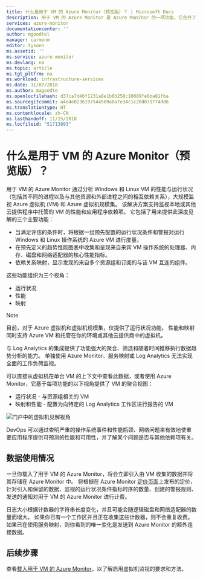 ```yaml
---
title: 什么是用于 VM 的 Azure Monitor（预览版）？ | Microsoft Docs
description: 用于 VM 的 Azure Monitor 是 Azure Monitor 的一项功能，它合并了 Azure VM 操作系统的运行状况和性能监视、应用程序组件及其与其他资源的依赖关系的自动发现功能，并映射这些组件和资源之间的通信。 本文提供了概述。
services: azure-monitor
documentationcenter: ''
author: mgoedtel
manager: carmonm
editor: tysonn
ms.assetid: ''
ms.service: azure-monitor
ms.devlang: na
ms.topic: article
ms.tgt_pltfrm: na
ms.workload: infrastructure-services
ms.date: 11/07/2018
ms.author: magoedte
ms.openlocfilehash: d37ca7d46f1231a8e1b0b258c10089fe6ba81fba
ms.sourcegitcommit: a4e4e0236197544569a0a7e34c1c20d071774dd6
ms.translationtype: HT
ms.contentlocale: zh-CN
ms.lasthandoff: 11/15/2018
ms.locfileid: "51713893"
---
```

# <a name="what-is-azure-monitor-for-vms-preview"></a>什么是用于 VM 的 Azure Monitor（预览版）？

用于 VM 的 Azure Monitor 通过分析 Windows 和 Linux VM 的性能与运行状况（包括其不同的进程以及与其他资源和外部进程之间的相互依赖关系），大规模监视 Azure 虚拟机 (VM) 和 Azure 虚拟机规模集。 该解决方案支持监视本地或其他云提供程序中托管的 VM 的性能和应用程序依赖项。 它包括了用来提供此深度见解的三个主要功能：

* 当满足评估的条件时，将根据一组预先配置的运行状况条件和警报对运行 Windows 和 Linux 操作系统的 Azure VM 进行度量。  
* 在预先定义的趋势性能图表中收集和呈现来自来宾 VM 操作系统的处理器、内存、磁盘和网络适配器的核心性能指标。
* 依赖关系映射，显示发现的来自多个资源组和订阅的与该 VM 互连的组件。  

这些功能组织为三个视角：

* 运行状况
* 性能
* 映射

>[!NOTE]
>目前，对于 Azure 虚拟机和虚拟机规模集，仅提供了运行状况功能。 性能和映射同时支持 Azure VM 和托管在你的环境或其他云提供商中的虚拟机。
>

与 Log Analytics 的集成提供了功能强大的聚合、筛选和随着时间推移执行数据趋势分析的能力。 单独使用 Azure Monitor、服务映射或 Log Analytics 无法实现全面的工作负荷监视。  

可以直接从虚拟机在单台 VM 的上下文中查看此数据，或者使用 Azure Monitor，它基于每项功能的以下视角提供了 VM 的聚合视图：

* 运行状况 - 与资源组相关的 VM
* 映射和性能 - 配置为向特定的 Log Analytics 工作区进行报告的 VM

![门户中的虚拟机见解视角](./media/vminsights-overview/vminsights-azmon-directvm-01.png)

DevOps 可以通过查明严重的操作系统事件和性能瓶颈、网络问题来有效地使重要应用程序提供可预测的性能和可用性，并了解某个问题是否与其他依赖项有关。  

## <a name="data-usage"></a>数据使用情况 

一旦你载入了用于 VM 的 Azure Monitor，将会立即引入由 VM 收集的数据并将其存储在 Azure Monitor 中。 将根据在 Azure Monitor [定价页面](https://azure.microsoft.com/pricing/details/monitor/)上发布的定价，针对引入和保留的数据、监视的运行状况条件指标时序的数量、创建的警报规则、发送的通知对用于 VM 的 Azure Monitor 进行计费。

日志大小根据计数器的字符串长度变化，并且可能会随逻辑磁盘和网络适配器的数量而增大。 如果你已有一个工作区并且正在收集这些计数器，则不会重复收费。 如果已在使用服务映射，则你看到的唯一变化是发送到 Azure Monitor 的额外连接数据。

## <a name="next-steps"></a>后续步骤
查看[载入用于 VM 的 Azure Monitor](vminsights-onboard.md)，以了解启用虚拟机监视的要求和方法。
